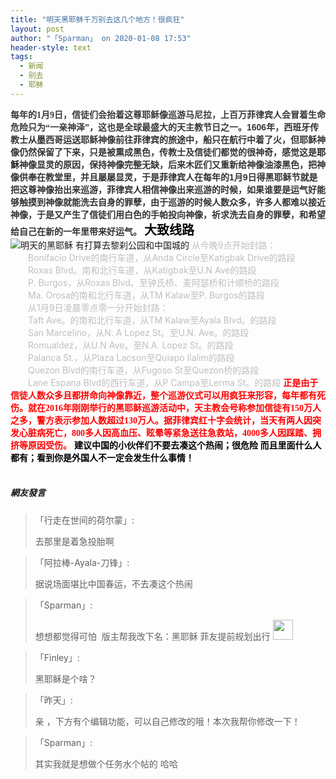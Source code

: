```yaml
---
title: "明天黑耶稣千万别去这几个地方！很疯狂"
layout: post
author: "「Sparman」 on 2020-01-08 17:53"
header-style: text
tags:
  - 新闻
  - 别去
  - 耶稣
---
```


<strong style="margin: 0px; padding: 0px; -webkit-tap-highlight-color: rgba(0, 0, 0, 0);"><span style="color: rgb(51, 51, 51); font-family: arial, 宋体, sans-serif; font-size: 14px; text-indent: 28px; background-color: rgb(255, 255, 255);"><span style="color: rgb(57, 57, 57); font-family: 宋体; background-color: rgb(255, 255, 255);">每年的1月9日，信徒们会抬着这尊耶稣像巡游马尼拉，上百万菲律宾人会冒着生命危险只为“一亲神泽”，这也是全球最盛大的天主教节日之一。</span>1606年，西班牙传教士从墨西哥运送耶稣神像前往菲律宾的旅途中，船只在航行中着了火，但耶稣神像仍然保留了下来，只是被熏成黑色，传教士及信徒们都觉的很神奇，感觉这是</span>耶稣<span style="color: rgb(51, 51, 51); font-family: arial, 宋体, sans-serif; font-size: 14px; text-indent: 28px; background-color: rgb(255, 255, 255);">神像显灵的原因，保持神像完整无缺，后来木匠们又重新给神像油漆黑色，把神像供奉在教堂里，并且屡屡显灵，于是菲律宾人在每年的1月9日得黑耶稣节就是把这尊神像抬出来巡游，菲律宾人相信神像出来巡游的时候，如果谁要是运气好能够触摸到神像就能洗去自身的罪孽，由于巡游的时候人数众多，许多人都难以接近神像，于是又产生了信徒们用白色的手帕投向神像，祈求洗去自身的罪孽，和希望给自己在新的一年里带来好运气。</span></strong>
<span style="font-size: 20px; color: rgb(0, 0, 0);"><strong><span style="font-size: 20px;">大致线路</span></strong></span><br>
<img src="https://36img.com/uploads/image/1578470027_9277.png?x-oss-process=style/mark" title="明天的黑耶稣 有打算去黎刹公园和中国城的" alt="明天的黑耶稣 有打算去黎刹公园和中国城的">
<span style="color: rgb(191, 191, 191);">从今晚9点开始封路：</span>
<br><span style="color: rgb(191, 191, 191);">　　Bonifacio Drive的南行车道，从Anda Circle至Katigbak Drive的路段</span>
<br><span style="color: rgb(191, 191, 191);">　　Roxas Blvd。南和北行车道，从Katigbak至U.N Ave的路段</span>
<br><span style="color: rgb(191, 191, 191);">　　P. Burgos，从Roxas Blvd。至钟氏桥、麦阿瑟桥和计顺桥的路段</span>
<br><span style="color: rgb(191, 191, 191);">　　Ma. Orosa的南和北行车道，从TM Kalaw至P. Burgos的路段</span>
<br><span style="color: rgb(191, 191, 191);">　　从1月9日凌晨零点零一分开始封路：</span>
<br><span style="color: rgb(191, 191, 191);">　　Taft Ave。的南和北行车道，从TM Kalaw至Ayala Blvd。的路段</span>
<br><span style="color: rgb(191, 191, 191);">　　San Marcelino，从N. A Lopez St。至U.N. Ave。的路段</span>
<br><span style="color: rgb(191, 191, 191);">　　Romualdez，从U.N Ave。至N.A. Lopez St。的路段</span>
<br><span style="color: rgb(191, 191, 191);">　　Palanca St.，从Plaza Lacson至Quiapo Ilalim的路段</span>
<br><span style="color: rgb(191, 191, 191);">　　Quezon Blvd的南行车道，从Fugoso St至Quezon桥的路段</span>
<br><span style="color: rgb(191, 191, 191);">　　Lane Espana Blvd的西行车道，从P Campa至Lerma St。的路段</span>
<span style="color: rgb(255, 0, 0);"><strong><span style="background-color: rgb(255, 255, 255); font-family: 微软雅黑, &quot;Microsoft YaHei&quot;;">正是由于信徒人数众多且都拼命向神像靠近，整个巡游仪式可以用疯狂来形容，每年都有死伤。就在2016年刚刚举行的黑耶稣巡游活动中，天主教会号称参加信徒有150万人之多，警方表示参加人数超过130万人。据菲律宾红十字会统计，当天有两人因突发心脏病死亡，800多人因高血压、眩晕等紧急送往急救站，4000多人因踩踏、拥挤等原因受伤。</span></strong></span>
<span style="color: rgb(255, 0, 0);"><strong><span style="background-color: rgb(255, 255, 255); font-family: 微软雅黑, &quot;Microsoft YaHei&quot;; color: rgb(0, 0, 0);">建议中国的小伙伴们不要去凑这个热闹；很危险 而且里面什么人都有；看到你是外国人不一定会发生什么事情！<br></span></strong></span>
<br>

##### 網友發言 
> 「行走在世间的荷尔蒙」:
> <p>去那里是着急投胎啊</p>

> 「阿拉棒-Ayala-刀锋」:
> <p>据说场面堪比中国春运，不去凑这个热闹</p>

> 「Sparman」:
> <p>想想都觉得可怕&nbsp; 版主帮我改下名：黑耶稣 菲友提前规划出行&nbsp;<img src="https://images.feileyuan.com/images/ueditor/dialogs/emotion/images/default/df_001.gif" width="32" height="32"></p>


> 「Finley」:
> <p>黑耶稣是个啥？</p>

> 「昨天」:
> <p>亲 ，下方有个编辑功能，可以自己修改的哦！本次我帮你修改一下！<br></p>

> 「Sparman」:
> <p>其实我就是想做个任务水个帖的 哈哈&nbsp;</p>



